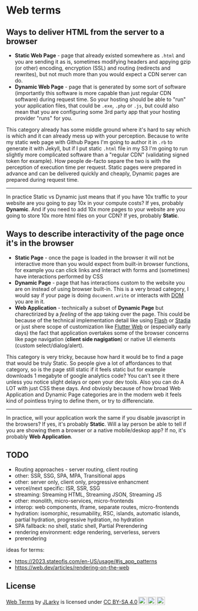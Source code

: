 # Web terms

## Ways to deliver HTML from the server to a browser

- **Static Web Page** - page that already existed somewhere as `.html` and you are sending it as is, sometimes modifying headers and appying gzip (or other) encoding, encryption (SSL) and routing (redirects and rewrites), but not much more than you would expect a CDN server can do.
- **Dynamic Web Page** - page that is generated by some sort of software (importantly this software is more capable than just regular CDN software) during request time. So your hosting should be able to "run" your application files, that could be `.exe`, `.php` or `.js`, but could also mean that you are configuring some 3rd party app that your hosting provider "runs" for you.

This category already has some middle ground where it's hard to say which is which and it can already mess up with your perception. Because to write my static web page with Github Pages I'm going to author it in `.rb` to generate it with Jekyll, but if I put static `.html` file in my S3 I'm going to run slightly more complicated software than a "regular CDN" (validating signed token for example). How people de-facto separe the two is with the perception of execution time per request. Static pages were prepared in advance and can be delivered quickly and cheaply, Dynamic pages are prepared during request time.

---

In practice Static vs Dynamic just means that if you have 10x traffic to your website are you going to pay 10x in your compute costs? If yes, probably **Dynamic**. And if you need to add 10x more pages to your website are you going to store 10x more html files on your CDN? If yes, probably **Static**.

## Ways to describe interactivity of the page once it's in the browser

- **Static Page** - once the page is loaded in the browser it will not be interactive more than you would expect from built-in browser functions, for example you can click links and interact with forms and (sometimes) have interactions performed by CSS
- **Dynamic Page** - page that has interactions custom to the website you are on instead of using browser built-in. This is a very broad category, I would say if your page is doing `document.write` or interacts with [DOM](https://developer.mozilla.org/en-US/docs/Web/API/Document_Object_Model) you are in it.
- **Web Application** - technically a subset of **Dynamic Page** but charectirized by a *feeling* of the app taking over the page. This could be because of the technical implementation detail like using [Flash](https://en.wikipedia.org/wiki/Adobe_Flash) or [Stadia](https://stadia.google.com/gg/) or just shere scope of customization like [Flutter Web](https://flutter.dev/multi-platform/web) or (especially early days) the fact that application overtakes some of the browser concerns like page navigation (**client side nagigation**) or native UI elements (custom select/dialog/alert).

This category is very tricky, because how hard it would be to find a page that would be truly Static. So people give a lot of affordances to that category, so is the page still static if it feels static but for example downloads 1 megabyte of google analytics code? You can't see it there unless you notice slight delays or open your dev tools. Also you can do A LOT with just CSS these days. And obviosly because of how broad Web Application and Dynamic Page categories are in the modern web it feels kind of pointless trying to define them, or try to differenciate.

---

In practice, will your application work the same if you disable javascript in the browsers? If yes, it's probably **Static**. Will a lay person be able to tell if you are showing them a browser or a native mobile/deskop app? If no, it's probably **Web Application**.

## TODO

- Routing approaches - server routing, client routing
- other: SSR, SSG, SPA, MPA, Transitional apps
- other: server only, client only, progressive enhancment
- vercel/next specific: ISR, SSR, SSG
- streaming: Streaming HTML, Streaming JSON, Streaming JS
- other: monolith, micro-services, micro-frontends
- interop: web components, iframe, separate routes, micro-frontends
- hydration: isomorphic, resumability, RSC, islands, automatic islands, partial hydration, progressive hydration, no hydration
- SPA fallback: no shell, static shell, Partial Prerendering
- rendering environment: edge rendering, serverless, servers
- prerendering

ideas for terms:
 - https://2023.stateofjs.com/en-US/usage/#js_app_patterns
 - https://web.dev/articles/rendering-on-the-web


## License

<p xmlns:cc="http://creativecommons.org/ns#" xmlns:dct="http://purl.org/dc/terms/"><a property="dct:title" rel="cc:attributionURL" href="https://github.com/JLarky/web-terms">Web Terms</a> by <a rel="cc:attributionURL dct:creator" property="cc:attributionName" href="https://github.com/JLarky">JLarky</a> is licensed under <a href="https://creativecommons.org/licenses/by-sa/4.0/?ref=chooser-v1" target="_blank" rel="license noopener noreferrer" style="display:inline-block;">CC BY-SA 4.0<img style="height:22px!important;margin-left:3px;vertical-align:text-bottom;" src="https://mirrors.creativecommons.org/presskit/icons/cc.svg?ref=chooser-v1" alt=""><img style="height:22px!important;margin-left:3px;vertical-align:text-bottom;" src="https://mirrors.creativecommons.org/presskit/icons/by.svg?ref=chooser-v1" alt=""><img style="height:22px!important;margin-left:3px;vertical-align:text-bottom;" src="https://mirrors.creativecommons.org/presskit/icons/sa.svg?ref=chooser-v1" alt=""></a></p>